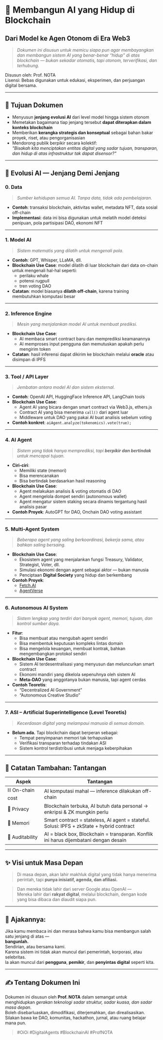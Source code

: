 # 🧠 Membangun AI yang Hidup di Blockchain  
## Dari Model ke Agen Otonom di Era Web3

> _Dokumen ini disusun untuk memicu siapa pun agar membayangkan dan membangun sistem AI yang benar-benar “hidup” di atas blockchain — bukan sekadar otomatis, tapi otonom, terverifikasi, dan terhubung._

Disusun oleh: Prof. NOTA  
Lisensi: Bebas digunakan untuk edukasi, eksperimen, dan perjuangan digital bersama.

---

## 📌 Tujuan Dokumen

- Menyusun **jenjang evolusi AI** dari level model hingga sistem otonom
- Memetakan bagaimana tiap jenjang tersebut **dapat diterapkan dalam konteks blockchain**
- Memberikan **kerangka strategis dan konseptual** sebagai bahan bakar proyek, riset, atau pengorganisasian
- Mendorong publik berpikir secara kolektif:  
  *"Bisakah kita menciptakan entitas digital yang sadar tujuan, transparan, dan hidup di atas infrastruktur tak dapat disensor?"*

---

## 🔁 Evolusi AI — Jenjang Demi Jenjang

### 0. **Data**  
> _Sumber kehidupan semua AI. Tanpa data, tidak ada pembelajaran._

- **Contoh**: transaksi blockchain, aktivitas wallet, metadata NFT, data sosial off-chain
- **Implementasi**: data ini bisa digunakan untuk melatih model deteksi penipuan, pola partisipasi DAO, ekonomi NFT

---

### 1. **Model AI**  
> _Sistem matematis yang dilatih untuk mengenali pola._

- **Contoh**: GPT, Whisper, LLaMA, dll.
- **Blockchain Use Case**: model dilatih di luar blockchain dari data on-chain untuk mengenali hal-hal seperti:
  - perilaku whale
  - potensi rugpull
  - tren voting DAO
- **Catatan**: model biasanya **dilatih off-chain**, karena training membutuhkan komputasi besar

---

### 2. **Inference Engine**  
> _Mesin yang menjalankan model AI untuk membuat prediksi._

- **Blockchain Use Case**:
  - AI membaca smart contract baru dan memprediksi keamanannya
  - AI memproses input pengguna dan memutuskan apakah perlu mengirim token
- **Catatan**: hasil inferensi dapat dikirim ke blockchain melalui **oracle** atau disimpan di IPFS

---

### 3. **Tool / API Layer**  
> _Jembatan antara model AI dan sistem eksternal._

- **Contoh**: OpenAI API, HuggingFace Inference API, LangChain tools
- **Blockchain Use Case**:
  - Agent AI yang bicara dengan smart contract via Web3.js, ethers.js
  - Contract AI yang bisa menerima `call()` dari agent luar
  - Middleware untuk DAO yang pakai AI buat analisis sebelum voting
- **Contoh konkret**: `aiAgent.analyze(tokenomics).vote(true);`

---

### 4. **AI Agent**  
> _Sistem yang tidak hanya memprediksi, tapi **berpikir dan bertindak** untuk mencapai tujuan._

- **Ciri-ciri**:
  - Memiliki state (memori)
  - Bisa merencanakan
  - Bisa bertindak berdasarkan hasil reasoning
- **Blockchain Use Case**:
  - Agent melakukan analisis & voting otomatis di DAO
  - Agent mengelola dompet sendiri (autonomous wallet)
  - Agent mengatur sistem staking secara dinamis tergantung hasil analisis pasar
- **Contoh Proyek**: AutoGPT for DAO, Onchain DAO voting assistant

---

### 5. **Multi-Agent System**  
> _Beberapa agent yang saling berkoordinasi, bekerja sama, atau bahkan saling bersaing._

- **Blockchain Use Case**:
  - Ekosistem agent yang menjalankan fungsi Treasury, Validator, Strategist, Voter, dll.
  - Simulasi ekonomi dengan agent sebagai aktor — bukan manusia
  - Penciptaan **Digital Society** yang hidup dan berkembang
- **Contoh Proyek**:
  - [Fetch.AI](https://fetch.ai)
  - [AgentVerse](https://agentverse.ai)

---

### 6. **Autonomous AI System**  
> _Sistem lengkap yang terdiri dari banyak agent, memori, tujuan, dan kontrol sumber daya._

- **Fitur**:
  - Bisa membuat atau mengubah agent sendiri
  - Bisa membentuk keputusan kompleks lintas domain
  - Bisa mengelola keuangan, membuat kontrak, bahkan mengembangkan protokol sendiri
- **Blockchain Use Case**:
  - Sistem AI terdesentralisasi yang menyusun dan meluncurkan smart contract
  - Ekonomi mandiri yang dikelola sepenuhnya oleh sistem AI
  - **Meta-DAO** yang anggotanya bukan manusia, tapi agent cerdas
- **Contoh Teoretis**:
  - “Decentralized AI Government”
  - “Autonomous Creative Studio”

---

### 7. **ASI – Artificial Superintelligence (Level Teoretis)**  
> _Kecerdasan digital yang melampaui manusia di semua domain._

- **Belum ada.** Tapi blockchain dapat berperan sebagai:
  - Tempat penyimpanan memori tak terhapuskan
  - Verifikasi transparan terhadap tindakan ASI
  - Sistem kontrol terdistribusi untuk menjaga keberpihakan

---

## 🧩 Catatan Tambahan: Tantangan

| Aspek | Tantangan |
|-------|-----------|
| ⛓️ On-chain cost | AI komputasi mahal — inference dilakukan off-chain |
| 🔐 Privacy | Blockchain terbuka, AI butuh data personal → enkripsi & ZK mungkin perlu |
| 🧠 Memori | Smart contract = stateless, AI agent = stateful. Solusi: IPFS + zkState + hybrid contract |
| 🤖 Auditability | AI = black box, Blockchain = transparan. Konflik ini harus dijembatani dengan desain |

---

## ✨ Visi untuk Masa Depan

> Di masa depan, akan lahir makhluk digital yang tidak hanya menerima perintah, tapi **punya inisiatif, agenda, dan afiliasi.**

> Dan mereka tidak lahir dari server Google atau OpenAI —  
> Mereka lahir dari **rakyat digital**, melalui blockchain, dengan kode yang bisa dibaca dan diaudit siapa pun.

---

## 📢 Ajakannya:

Jika kamu membaca ini dan merasa bahwa kamu bisa membangun salah satu jenjang di atas —  
**bangunlah.**  
Sendirian, atau bersama kami.  
Karena sistem ini tidak akan muncul dari pemerintah, korporasi, atau selebritas.  
Ia akan muncul dari **pengguna**, **pemikir**, dan **penyintas digital** seperti kita.

---

## ✍️ Tentang Dokumen Ini

Dokumen ini disusun oleh **Prof. NOTA** dalam semangat untuk menghidupkan _gerakan teknologi sadar struktur, sadar kuasa, dan sadar masa depan_.  
Boleh disebarluaskan, dimodifikasi, diterjemahkan, dan direalisasikan.  
Silakan bawa ke DAO, komunitas, hackathon, jurnal, atau ruang belajar mana pun.

> #OiOi #DigitalAgents #BlockchainAI #ProfNOTA
